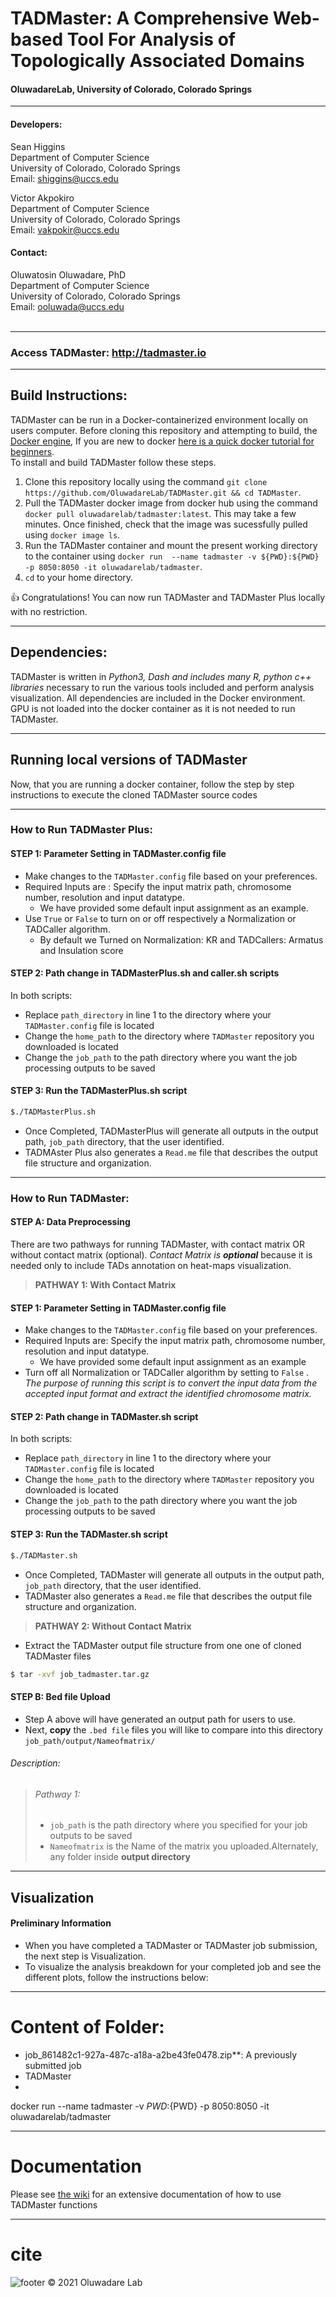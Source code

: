 # TADMaster: A Comprehensive Web-based Tool For Analysis of Topologically Associated Domains 

#### OluwadareLab, University of Colorado, Colorado Springs
___________________

#### Developers:
Sean Higgins <br />
Department of Computer Science <br />
University of Colorado, Colorado Springs <br />
Email: [shiggins@uccs.edu](mailto:shiggins@uccs.edu) <br />

Victor Akpokiro <br />
Department of Computer Science <br />
University of Colorado, Colorado Springs <br />
Email: [vakpokir@uccs.edu](mailto:vakpokir@uccs.edu) 

#### Contact:
Oluwatosin Oluwadare, PhD <br />
Department of Computer Science <br />
University of Colorado, Colorado Springs <br />
Email: [ooluwada@uccs.edu](ooluwada@uccs.edu) <br /><br />
	

___________________
### Access TADMaster:  http://tadmaster.io
___________________	

## Build Instructions:
TADMaster can be run in a Docker-containerized environment locally on users computer. Before cloning this repository and attempting to build, the [Docker engine](https://docs.docker.com/engine/install/), If you are new to docker [here is a quick docker tutorial for beginners](https://docker-curriculum.com/). <br> 
To install and build TADMaster follow these steps.

1. Clone this repository locally using the command `git clone https://github.com/OluwadareLab/TADMaster.git && cd TADMaster`.
2. Pull the TADMaster docker image from docker hub using the command `docker pull oluwadarelab/tadmaster:latest`. This may take a few minutes. Once finished, check that the image was sucessfully pulled using `docker image ls`.
3. Run the TADMaster container and mount the present working directory to the container using `docker run  --name tadmaster -v ${PWD}:${PWD}  -p 8050:8050 -it oluwadarelab/tadmaster`.
4. `cd` to your home directory.

:thumbsup: Congratulations! You can now run TADMaster and TADMaster Plus locally with no restriction.

___________________	
## Dependencies:
TADMaster is written in <i>Python3, Dash and includes many R, python c++ libraries </i> necessary to run the various tools included and perform analysis visualization. All dependencies are included in the Docker environment. GPU is not loaded into the docker container as it is not needed to run TADMaster.
_________________

## Running local versions of TADMaster
Now, that you are running a docker container, follow the step by step instructions to execute the cloned TADMaster source codes

_________________
### How to Run TADMaster Plus: 

#### STEP 1: Parameter Setting in TADMaster.config file
* Make changes to the `TADMaster.config` file based on your preferences.
* Required Inputs are : Specify the input matrix path, chromosome number, resolution and input datatype.
	* We have provided some default  input assignment as an example.
* Use `True` or `False` to turn on or off respectively a Normalization or TADCaller algorithm.
	* By default we Turned on Normalization: KR and TADCallers: Armatus and Insulation score
	
#### STEP 2: Path change in TADMasterPlus.sh and caller.sh scripts
In both scripts:
* Replace `path_directory` in line 1 to the directory where your `TADMaster.config` file is located
* Change the `home_path` to the directory where `TADMaster` repository you downloaded is located
* Change the `job_path` to the path directory where you want the job processing outputs to be saved

#### STEP 3: Run the TADMasterPlus.sh script

```bash
$./TADMasterPlus.sh 
```
* Once Completed, TADMasterPlus will generate all outputs in the output path, `job_path` directory, that the user identified.
* TADMAster Plus also generates a `Read.me` file that describes the output file structure and organization.
 
 
_________________
### How to Run TADMaster: 
#### STEP A: Data Preprocessing
There are two pathways for running TADMaster, with contact matrix OR without contact matrix (optional). _Contact Matrix is **optional**_  because it is needed only to include TADs annotation on heat-maps visualization.

> **PATHWAY 1: With Contact Matrix**
#### STEP 1: Parameter Setting in TADMaster.config file
* Make changes to the `TADMaster.config` file based on your preferences.
* Required Inputs are: Specify the input matrix path, chromosome number, resolution and input datatype.
	* We have provided some default  input assignment as an example
* Turn off all Normalization or TADCaller algorithm by setting to `False` . _The purpose of running this script is  to convert the input data from the accepted input format and extract the identified chromosome matrix._

#### STEP 2: Path change in TADMaster.sh script
In both scripts:
* Replace `path_directory` in line 1 to the directory where your `TADMaster.config` file is located
* Change the `home_path` to the directory where `TADMaster` repository you downloaded is located
* Change the `job_path` to the path directory where you want the job processing outputs to be saved

#### STEP 3: Run the TADMaster.sh script

```bash
$./TADMaster.sh 
```
* Once Completed, TADMaster will generate all outputs in the output path, `job_path` directory, that the user identified.
* TADMaster  also generates a `Read.me` file that describes the output file structure and organization.
 

> **PATHWAY 2: Without Contact Matrix**
* Extract the TADMaster output file structure from  one one of cloned TADMaster files
```bash
$ tar -xvf job_tadmaster.tar.gz 
```

#### STEP B: Bed file Upload
* Step A above will have generated an output path for users to use.
* Next, **copy** the `.bed file` files you will like to compare into this directory `job_path/output/Nameofmatrix/`
###### Description:
> ######  Pathway 1:
>
> - `job_path` is the path directory where you specified for your job outputs to be saved
> - `Nameofmatrix` is the Name of the matrix you uploaded.Alternately, any folder inside **output directory**
>
 
 
 
______________

## Visualization
#### Preliminary Information
* When you have completed a TADMaster or TADMaster job submission, the next step is Visualization.
* To visualize the analysis breakdown for your completed job and see the different plots, follow the instructions below: 

_________________

# Content of Folder:
- job_861482c1-927a-487c-a18a-a2be43fe0478.zip**: A previously submitted job 
- TADMaster
- 

docker run  --name tadmaster -v ${PWD}:${PWD}  -p 8050:8050 -it oluwadarelab/tadmaster

_________________

# Documentation

Please see [the wiki](https://github.com/OluwadareLab/TADMaster/wiki) for an extensive documentation of how to use TADMaster functions

_________________
	

# cite





 ![footer](http://biomlearn.uccs.edu/static/image/UCCS_Logo.png) © 2021 Oluwadare Lab 
	  
	



